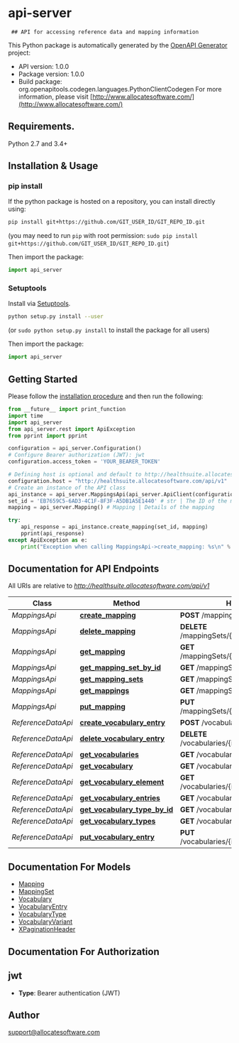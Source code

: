 # api-server
     ## API for accessing reference data and mapping information 

This Python package is automatically generated by the [OpenAPI Generator](https://openapi-generator.tech) project:

- API version: 1.0.0
- Package version: 1.0.0
- Build package: org.openapitools.codegen.languages.PythonClientCodegen
For more information, please visit [http://www.allocatesoftware.com/](http://www.allocatesoftware.com/)

## Requirements.

Python 2.7 and 3.4+

## Installation & Usage
### pip install

If the python package is hosted on a repository, you can install directly using:

```sh
pip install git+https://github.com/GIT_USER_ID/GIT_REPO_ID.git
```
(you may need to run `pip` with root permission: `sudo pip install git+https://github.com/GIT_USER_ID/GIT_REPO_ID.git`)

Then import the package:
```python
import api_server 
```

### Setuptools

Install via [Setuptools](http://pypi.python.org/pypi/setuptools).

```sh
python setup.py install --user
```
(or `sudo python setup.py install` to install the package for all users)

Then import the package:
```python
import api_server
```

## Getting Started

Please follow the [installation procedure](#installation--usage) and then run the following:

```python
from __future__ import print_function
import time
import api_server
from api_server.rest import ApiException
from pprint import pprint

configuration = api_server.Configuration()
# Configure Bearer authorization (JWT): jwt
configuration.access_token = 'YOUR_BEARER_TOKEN'

# Defining host is optional and default to http://healthsuite.allocatesoftware.com/api/v1
configuration.host = "http://healthsuite.allocatesoftware.com/api/v1"
# Create an instance of the API class
api_instance = api_server.MappingsApi(api_server.ApiClient(configuration))
set_id = 'EB7659C5-6AD3-4C1F-8F3F-A5DB1A5E1440' # str | The ID of the mapping set
mapping = api_server.Mapping() # Mapping | Details of the mapping

try:
    api_response = api_instance.create_mapping(set_id, mapping)
    pprint(api_response)
except ApiException as e:
    print("Exception when calling MappingsApi->create_mapping: %s\n" % e)

```

## Documentation for API Endpoints

All URIs are relative to *http://healthsuite.allocatesoftware.com/api/v1*

Class | Method | HTTP request | Description
------------ | ------------- | ------------- | -------------
*MappingsApi* | [**create_mapping**](docs/MappingsApi.md#create_mapping) | **POST** /mappingSets/{setId}/mappings | 
*MappingsApi* | [**delete_mapping**](docs/MappingsApi.md#delete_mapping) | **DELETE** /mappingSets/{id}/mappings/{mappingId} | 
*MappingsApi* | [**get_mapping**](docs/MappingsApi.md#get_mapping) | **GET** /mappingSets/{id}/mappings/{mappingId} | 
*MappingsApi* | [**get_mapping_set_by_id**](docs/MappingsApi.md#get_mapping_set_by_id) | **GET** /mappingSets/{setId} | 
*MappingsApi* | [**get_mapping_sets**](docs/MappingsApi.md#get_mapping_sets) | **GET** /mappingSets | 
*MappingsApi* | [**get_mappings**](docs/MappingsApi.md#get_mappings) | **GET** /mappingSets/{setId}/mappings | 
*MappingsApi* | [**put_mapping**](docs/MappingsApi.md#put_mapping) | **PUT** /mappingSets/{id}/mappings/{mappingId} | 
*ReferenceDataApi* | [**create_vocabulary_entry**](docs/ReferenceDataApi.md#create_vocabulary_entry) | **POST** /vocabularies/{id}/entries | 
*ReferenceDataApi* | [**delete_vocabulary_entry**](docs/ReferenceDataApi.md#delete_vocabulary_entry) | **DELETE** /vocabularies/{id}/entries/{elementId} | 
*ReferenceDataApi* | [**get_vocabularies**](docs/ReferenceDataApi.md#get_vocabularies) | **GET** /vocabularies | 
*ReferenceDataApi* | [**get_vocabulary**](docs/ReferenceDataApi.md#get_vocabulary) | **GET** /vocabularies/{id} | 
*ReferenceDataApi* | [**get_vocabulary_element**](docs/ReferenceDataApi.md#get_vocabulary_element) | **GET** /vocabularies/{id}/entries/{elementId} | 
*ReferenceDataApi* | [**get_vocabulary_entries**](docs/ReferenceDataApi.md#get_vocabulary_entries) | **GET** /vocabularies/{id}/entries | 
*ReferenceDataApi* | [**get_vocabulary_type_by_id**](docs/ReferenceDataApi.md#get_vocabulary_type_by_id) | **GET** /vocabularyTypes/{id} | 
*ReferenceDataApi* | [**get_vocabulary_types**](docs/ReferenceDataApi.md#get_vocabulary_types) | **GET** /vocabularyTypes | 
*ReferenceDataApi* | [**put_vocabulary_entry**](docs/ReferenceDataApi.md#put_vocabulary_entry) | **PUT** /vocabularies/{id}/entries/{elementId} | 


## Documentation For Models

 - [Mapping](docs/Mapping.md)
 - [MappingSet](docs/MappingSet.md)
 - [Vocabulary](docs/Vocabulary.md)
 - [VocabularyEntry](docs/VocabularyEntry.md)
 - [VocabularyType](docs/VocabularyType.md)
 - [VocabularyVariant](docs/VocabularyVariant.md)
 - [XPaginationHeader](docs/XPaginationHeader.md)


## Documentation For Authorization


## jwt

- **Type**: Bearer authentication (JWT)


## Author

support@allocatesoftware.com


